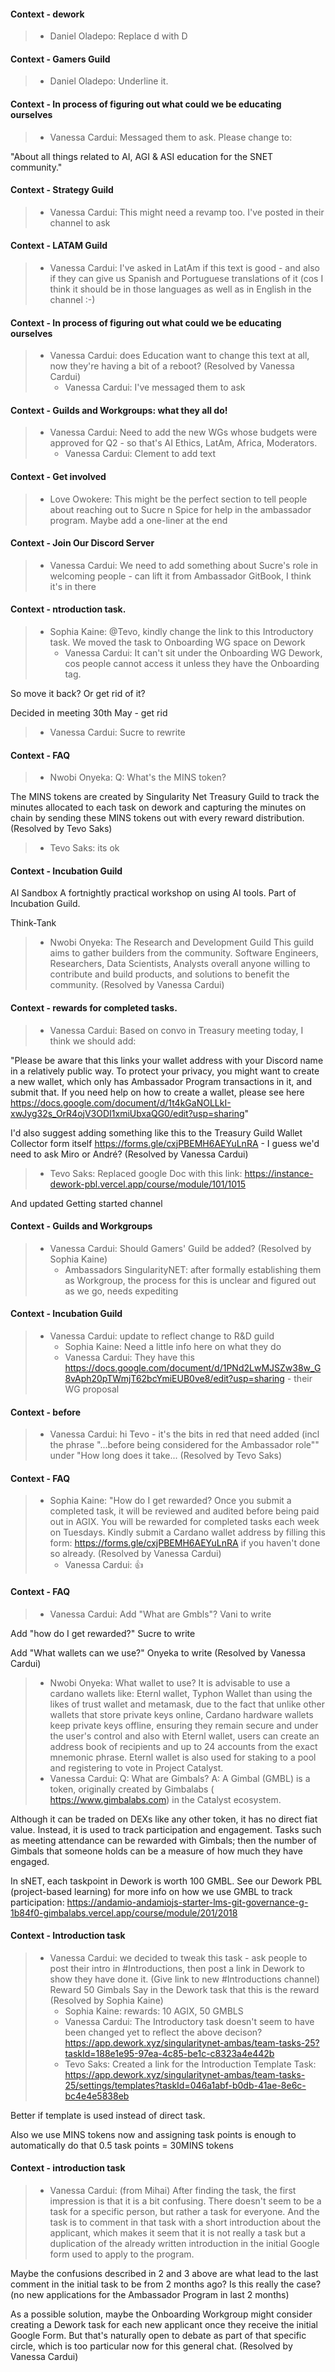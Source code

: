 #### Context - dework
> * Daniel Oladepo: Replace d with D
> 
#### Context - Gamers Guild
> * Daniel Oladepo: Underline it.
> 
#### Context - In process of figuring out what could we be educating ourselves
> * Vanessa Cardui: Messaged them to ask. Please change to:

"About all things related to AI, AGI & ASI education for the SNET community."
> 
#### Context - Strategy Guild
> * Vanessa Cardui: This might need a revamp too. I've posted in their channel to ask
> 
#### Context - LATAM Guild
> * Vanessa Cardui: I've asked in LatAm if this text is good - and also if they can give us Spanish and Portuguese translations of it (cos I think it should be in those languages as well as in English in the channel :-)
> 
#### Context - In process of figuring out what could we be educating ourselves
> * Vanessa Cardui: does Education want to change this text at all, now they're having a bit of a reboot? (Resolved by Vanessa Cardui)
>   - Vanessa Cardui: I've messaged them to ask
> 
#### Context - Guilds and Workgroups: what they all do!
> * Vanessa Cardui: Need to add the new WGs whose budgets were approved for Q2 - so that's AI Ethics, LatAm, Africa, Moderators.
>   - Vanessa Cardui: Clement to add text
> 
#### Context - Get involved
> * Love Owokere: This might be the perfect section to tell people about reaching out to Sucre n Spice for help in the ambassador program. Maybe add a one-liner at the end
> 
#### Context - Join Our Discord Server
> * Vanessa Cardui: We need to add something about Sucre's role in welcoming people - can lift it from Ambassador GitBook, I think it's in there
> 
#### Context - ntroduction task.
> * Sophia Kaine: @Tevo, kindly change the link to this Introductory task. We moved the task to Onboarding WG space on Dework
>   - Vanessa Cardui: It can't sit under the Onboarding WG Dework, cos people cannot access it unless they have the Onboarding tag.

So move it back? Or get rid of it?

Decided in meeting 30th May - get rid
>   - Vanessa Cardui: Sucre to rewrite
> 
#### Context - FAQ
> * Nwobi Onyeka: Q: What's the MINS token?

The MINS tokens are created by Singularity Net Treasury Guild to track the minutes allocated to each task on dework and capturing the minutes on chain by sending these MINS tokens out with every reward distribution. (Resolved by Tevo Saks)
>   - Tevo Saks: its ok
> 
#### Context - Incubation Guild

AI Sandbox
A fortnightly practical workshop on using AI tools. Part of Incubation Guild. 

Think-Tank
> * Nwobi Onyeka: The Research and Development Guild 
This guild aims to gather builders from the community. Software Engineers, Researchers, Data Scientists, Analysts overall anyone willing to contribute and build products, and solutions to benefit the community. (Resolved by Vanessa Cardui)
> 
#### Context - rewards for completed tasks.
> * Vanessa Cardui: Based on convo in Treasury meeting today, I think we should add:

"Please be aware that this links your wallet address with your Discord name in a relatively public way. To protect your privacy, you might want to create a new wallet, which only has Ambassador Program transactions in it, and submit that. If you need help on how to create a wallet, please see here https://docs.google.com/document/d/1t4kGaNOLLkI-xwJyg32s_OrR4ojV3ODI1xmiUbxaQG0/edit?usp=sharing"

I'd also suggest adding something like this to the Treasury Guild Wallet Collector form itself https://forms.gle/cxjPBEMH6AEYuLnRA - I guess we'd need to ask Miro or André? (Resolved by Vanessa Cardui)
>   - Tevo Saks: Replaced google Doc with this link: https://instance-dework-pbl.vercel.app/course/module/101/1015

And updated Getting started channel
> 
#### Context - Guilds and Workgroups
> * Vanessa Cardui: Should Gamers' Guild be added? (Resolved by Sophia Kaine)
>   - Ambassadors SingularityNET: after formally establishing them as Workgroup, the process for this is unclear and figured out as we go, needs expediting
> 
#### Context - Incubation Guild
> * Vanessa Cardui: update to reflect change to R&D guild
>   - Sophia Kaine: Need a little info here on what they do
>   - Vanessa Cardui: They have this https://docs.google.com/document/d/1PNd2LwMJSZw38w_G8vAph20pTWmjT62bcYmiEUB0ve8/edit?usp=sharing - their WG proposal
> 
#### Context - before
> * Vanessa Cardui: hi Tevo - it's the bits in red that need added (incl the phrase "...before being considered for the Ambassador role"" under "How long does it take... (Resolved by Tevo Saks)
> 
#### Context - FAQ
> * Sophia Kaine: "How do I get rewarded?
Once you submit a completed task, it will be reviewed and audited before being paid out in AGIX.
You will be rewarded for completed tasks each week on Tuesdays. 
Kindly submit a Cardano wallet address by filling this form: https://forms.gle/cxjPBEMH6AEYuLnRA if you haven't done so already. (Resolved by Vanessa Cardui)
>   - Vanessa Cardui: 👍
> 
#### Context - FAQ
> * Vanessa Cardui: Add "What are Gmbls"? Vani to write

Add "how do I get rewarded?" Sucre to write

Add "What wallets can we use?" Onyeka to write (Resolved by Vanessa Cardui)
>   - Nwobi Onyeka: What wallet to use?
It is advisable to use a cardano wallets like: Eternl wallet, Typhon Wallet than using the likes of trust wallet and metamask, due to the fact that unlike other wallets that store private keys online, Cardano hardware wallets keep private keys offline, ensuring they remain secure and under the user's control and also with Eternl wallet, users can create an address book of recipients and up to 24 accounts from the exact mnemonic phrase. Eternl wallet is also used for staking to a pool and registering to vote in Project Catalyst.
>   - Vanessa Cardui: Q: What are Gimbals?
A: A Gimbal (GMBL) is a token, originally created by Gimbalabs (  https://www.gimbalabs.com) in the Catalyst ecosystem.

Although it can be traded on DEXs like any other token, it has no direct fiat value. Instead, it is used to track participation and engagement. Tasks such as meeting attendance can be rewarded with Gimbals; then the number of Gimbals that someone holds can be a measure of how much they have engaged.

In sNET, each taskpoint in Dework is worth 100 GMBL. See our Dework PBL (project-based learning) for more info on how we use GMBL to track participation:
https://andamio-andamiojs-starter-lms-git-governance-g-1b84f0-gimbalabs.vercel.app/course/module/201/2018
> 
#### Context - Introduction task
> * Vanessa Cardui: we decided to tweak this task - ask people to post their intro in #Introductions, then post a link in Dework to show they have done it.
(Give link to new #Introductions channel)
Reward 50 Gimbals
Say in the Dework task that this is the reward (Resolved by Sophia Kaine)
>   - Sophia Kaine: rewards: 10 AGIX, 50 GMBLS
>   - Vanessa Cardui: The Introductory task doesn't seem to have been changed yet to reflect the above decison? https://app.dework.xyz/singularitynet-ambas/team-tasks-25?taskId=188e1e95-97ea-4c85-be1c-c8323a4e442b
>   - Tevo Saks: Created a link for the Introduction Template Task: https://app.dework.xyz/singularitynet-ambas/team-tasks-25/settings/templates?taskId=046a1abf-b0db-41ae-8e6c-bc4e4e5838eb

Better if template is used instead of direct task.

Also we use MINS tokens now and assigning task points is enough to automatically do that 0.5 task points = 30MINS tokens
> 
#### Context - introduction task
> * Vanessa Cardui: (from Mihai)
After finding the task, the first impression is that it is a bit confusing. There doesn't seem to be a task for a specific person, but rather a task for everyone. And the task is to comment in that task with a short introduction about the applicant, which makes it seem that it is not really a task but a duplication of the already written introduction in the initial Google form used to apply to the program.

Maybe the confusions described in 2 and 3 above are what lead to the last comment in the initial task to be from 2 months ago? Is this really the case? (no new applications for the Ambassador Program in last 2 months)

As a possible solution, maybe the Onboarding Workgroup might consider creating a Dework task for each new applicant once they receive the initial Google Form. But that's naturally open to debate as part of that specific circle, which is too particular now for this general chat. (Resolved by Vanessa Cardui)
> 
